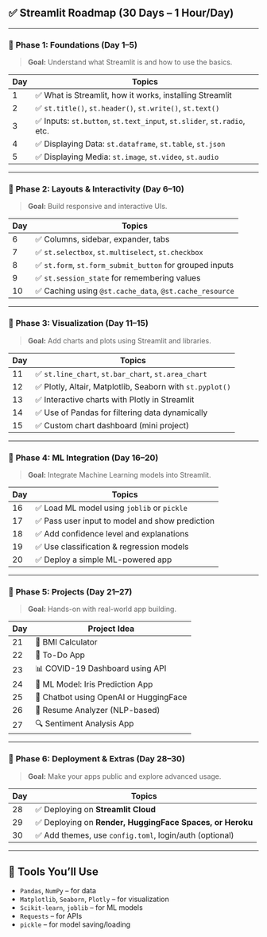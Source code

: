 ## ✅ **Streamlit Roadmap (30 Days – 1 Hour/Day)**

---

### 📌 **Phase 1: Foundations (Day 1–5)**

> **Goal:** Understand what Streamlit is and how to use the basics.

| Day | Topics                                                                |
| --- | --------------------------------------------------------------------- |
| 1   | ✅ What is Streamlit, how it works, installing Streamlit               |
| 2   | ✅ `st.title()`, `st.header()`, `st.write()`, `st.text()`              |
| 3   | ✅ Inputs: `st.button`, `st.text_input`, `st.slider`, `st.radio`, etc. |
| 4   | ✅ Displaying Data: `st.dataframe`, `st.table`, `st.json`              |
| 5   | ✅ Displaying Media: `st.image`, `st.video`, `st.audio`                |

---

### 📌 **Phase 2: Layouts & Interactivity (Day 6–10)**

> **Goal:** Build responsive and interactive UIs.

| Day | Topics                                                  |
| --- | ------------------------------------------------------- |
| 6   | ✅ Columns, sidebar, expander, tabs                      |
| 7   | ✅ `st.selectbox`, `st.multiselect`, `st.checkbox`       |
| 8   | ✅ `st.form`, `st.form_submit_button` for grouped inputs |
| 9   | ✅ `st.session_state` for remembering values             |
| 10  | ✅ Caching using `@st.cache_data`, `@st.cache_resource`  |

---

### 📌 **Phase 3: Visualization (Day 11–15)**

> **Goal:** Add charts and plots using Streamlit and libraries.

| Day | Topics                                                   |
| --- | -------------------------------------------------------- |
| 11  | ✅ `st.line_chart`, `st.bar_chart`, `st.area_chart`       |
| 12  | ✅ Plotly, Altair, Matplotlib, Seaborn with `st.pyplot()` |
| 13  | ✅ Interactive charts with Plotly in Streamlit            |
| 14  | ✅ Use of Pandas for filtering data dynamically           |
| 15  | ✅ Custom chart dashboard (mini project)                  |

---

### 📌 **Phase 4: ML Integration (Day 16–20)**

> **Goal:** Integrate Machine Learning models into Streamlit.

| Day | Topics                                         |
| --- | ---------------------------------------------- |
| 16  | ✅ Load ML model using `joblib` or `pickle`     |
| 17  | ✅ Pass user input to model and show prediction |
| 18  | ✅ Add confidence level and explanations        |
| 19  | ✅ Use classification & regression models       |
| 20  | ✅ Deploy a simple ML-powered app               |

---

### 📌 **Phase 5: Projects (Day 21–27)**

> **Goal:** Hands-on with real-world app building.

| Day | Project Idea                           |
| --- | -------------------------------------- |
| 21  | 🧮 BMI Calculator                      |
| 22  | 📝 To-Do App                           |
| 23  | 📊 COVID-19 Dashboard using API        |
| 24  | 🧠 ML Model: Iris Prediction App       |
| 25  | 💬 Chatbot using OpenAI or HuggingFace |
| 26  | 📄 Resume Analyzer (NLP-based)         |
| 27  | 🔍 Sentiment Analysis App              |

---

### 📌 **Phase 6: Deployment & Extras (Day 28–30)**

> **Goal:** Make your apps public and explore advanced usage.

| Day | Topics                                                   |
| --- | -------------------------------------------------------- |
| 28  | ✅ Deploying on **Streamlit Cloud**                       |
| 29  | ✅ Deploying on **Render, HuggingFace Spaces, or Heroku** |
| 30  | ✅ Add themes, use `config.toml`, login/auth (optional)   |

---

## 🔧 Tools You’ll Use

* `Pandas`, `NumPy` – for data
* `Matplotlib`, `Seaborn`, `Plotly` – for visualization
* `Scikit-learn`, `joblib` – for ML models
* `Requests` – for APIs
* `pickle` – for model saving/loading

